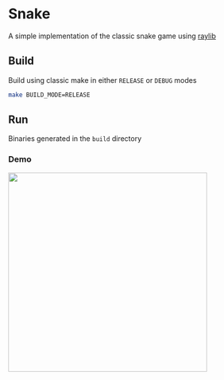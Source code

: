 # Snake

A simple implementation of the classic snake game using [raylib](https://www.raylib.com)

## Build

Build using classic make in either `RELEASE` or `DEBUG` modes

```sh
make BUILD_MODE=RELEASE
```

## Run

Binaries generated in the `build` directory

### Demo

<img src="https://github.com/chiraag/snake/blob/903e0f2cc9905c09e535ddbd0f7983a22249cfcd/assets/demo.mov" width="400">
